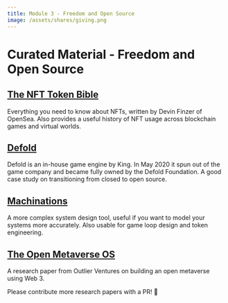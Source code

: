```yaml
---
title: Module 3 - Freedom and Open Source
image: /assets/shares/giving.png
---
```


# Curated Material - Freedom and Open Source

## <a href="https://opensea.io/blog/guides/non-fungible-tokens/" target="_blank" rel="noopener noreferrer">The NFT Token Bible</a>

Everything you need to know about NFTs, written by Devin Finzer of OpenSea. Also provides a useful history of NFT usage across blockchain games and virtual worlds.

## <a href="https://defold.com/open/" target="_blank" rel="noopener noreferrer">Defold</a>

Defold is an in-house game engine by King. In May 2020 it spun out of the game company and became fully owned by the Defold Foundation. A good case study on transitioning from closed to open source.

## <a href="http://machinations.io/" target="_blank" rel="noopener noreferrer">Machinations</a>

A more complex system design tool, useful if you want to model your systems more accurately. Also usable for game loop design and token engineering.

## <a href="https://gateway.pinata.cloud/ipfs/QmNmJcLc9Me7LERSh5shJmkgEeddFzcn4L1pTeMjT5fXqE/OV_Metaverse_OS_V5.pdf" target="_blank" rel="noopener noreferrer">The Open Metaverse OS</a>

A research paper from Outlier Ventures on building an open metaverse using Web 3. 

Please contribute more research papers with a PR! 📝